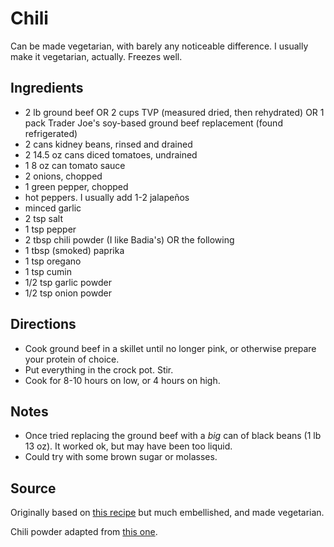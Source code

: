 # Chili

Can be made vegetarian, with barely any noticeable difference.
I usually make it vegetarian, actually.
Freezes well.

## Ingredients

* 2 lb ground beef OR 2 cups TVP (measured dried, then rehydrated)
  OR 1 pack Trader Joe's soy-based ground beef replacement (found refrigerated)
* 2 cans kidney beans, rinsed and drained
* 2 14.5 oz cans diced tomatoes, undrained
* 1 8 oz can tomato sauce
* 2 onions, chopped
* 1 green pepper, chopped
* hot peppers. I usually add 1-2 jalapeños
* minced garlic
* 2 tsp salt
* 1 tsp pepper
* 2 tbsp chili powder (I like Badia's) OR the following
* 1 tbsp (smoked) paprika
* 1 tsp oregano
* 1 tsp cumin
* 1/2 tsp garlic powder
* 1/2 tsp onion powder

## Directions

* Cook ground beef in a skillet until no longer pink, or otherwise
  prepare your protein of choice.
* Put everything in the crock pot. Stir.
* Cook for 8-10 hours on low, or 4 hours on high.

## Notes

* Once tried replacing the ground beef with a *big* can of black beans
  (1 lb 13 oz). It worked ok, but may have been too liquid.
* Could try with some brown sugar or molasses.

## Source

Originally based on [this recipe](http://allrecipes.com/Recipe/slow-cooked-chili/detail.aspx)
but much embellished, and made vegetarian.

Chili powder adapted from [this one](https://www.allrecipes.com/recipe/237172/chili-powder/).
